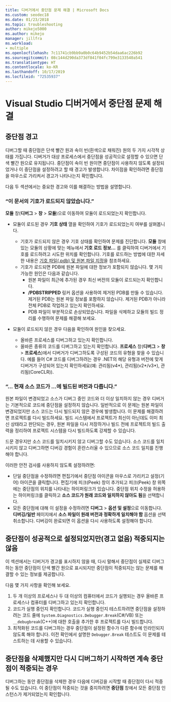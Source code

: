 ```yaml
---
title: 디버거에서 중단점 문제 해결 | Microsoft Docs
ms.custom: seodec18
ms.date: 01/23/2018
ms.topic: troubleshooting
author: mikejo5000
ms.author: mikejo
manager: jillfra
ms.workload:
- multiple
ms.openlocfilehash: 7c11741cb9bb9a0b0c64b9452b54daa6ac226b92
ms.sourcegitcommit: 08c144d290da373df841f04fc799e3133540a541
ms.translationtype: HT
ms.contentlocale: ko-KR
ms.lasthandoff: 10/17/2019
ms.locfileid: "72535937"
---
```

# <a name="troubleshoot-breakpoints-in-the-visual-studio-debugger"></a>Visual Studio 디버거에서 중단점 문제 해결

## <a name="breakpoint-warnings"></a>중단점 경고

디버그할 때 중단점은 단색 빨간 원과 속이 빈(흰색으로 채워진) 원의 두 가지 시각적 상태를 가집니다. 디버거가 대상 프로세스에서 중단점을 성공적으로 설정할 수 있으면 단색 빨간 원으로 유지됩니다. 중단점이 속이 빈 원이면 중단점이 사용하지 않도록 설정되었거나 이 중단점을 설정하려고 할 때 경고가 발생합니다. 차이점을 확인하려면 중단점을 마우스로 가리켜서 경고가 나타나는지 확인합니다.

다음 두 섹션에서는 중요한 경고와 이를 해결하는 방법을 설명합니다.

### <a name="no-symbols-have-been-loaded-for-this-document"></a>“이 문서의 기호가 로드되지 않았습니다.”

**모듈** 창(**디버그** > **창** > **모듈**)으로 이동하여 모듈이 로드되었는지 확인합니다.
* 모듈이 로드된 경우 **기호 상태** 열을 확인하여 기호가 로드되었는지 여부를 살펴봅니다.
  * 기호가 로드되지 않은 경우 기호 상태를 확인하여 문제를 진단합니다. **모듈** 창에 있는 모듈의 상황에 맞는 메뉴에서 **기호 로드 정보...** 를 클릭하여 디버거에서 기호를 로드하려고 시도한 위치를 확인합니다. 기호를 로드하는 방법에 대한 자세한 내용은 [기호 파일(.pdb) 및 원본 파일 지정](../debugger/specify-symbol-dot-pdb-and-source-files-in-the-visual-studio-debugger.md)을 참조하세요.
  * 기호가 로드되면 PDB에 원본 파일에 대한 정보가 포함되지 않습니다. 몇 가지 가능한 원인은 다음과 같습니다.
    * 원본 파일이 최근에 추가된 경우 최신 버전의 모듈이 로드되는지 확인합니다.
    * **/PDBSTRIPPED** 링커 옵션을 사용하여 제거된 PDB를 만들 수 있습니다. 제거된 PDB는 원본 파일 정보를 포함하지 않습니다. 제거된 PDB가 아니라 전체 PDB로 작업하고 있는지 확인하세요.
    * PDB 파일이 부분적으로 손상되었습니다. 파일을 삭제하고 모듈의 빌드 정리를 수행하여 문제를 해결해 보세요.

* 모듈이 로드되지 않은 경우 다음을 확인하여 원인을 찾으세요.
  * 올바른 프로세스를 디버그하고 있는지 확인합니다.
  * 올바른 종류의 코드를 디버그하고 있는지 확인합니다. **프로세스** 창(**디버그** > **창** > **프로세스**)에서 디버거가 디버그하도록 구성된 코드의 유형을 찾을 수 있습니다. 예를 들어 C# 코드를 디버그하려는 경우 .NET의 해당 유형과 버전에 맞게 디버거가 구성되어 있는지 확인하세요(예: 관리됨(v4\*), 관리됨(v2\*/v3\*), 관리됨(CoreCLR)).

### <a name="-the-current-source-code-is-different-from-the-version-built-into"></a>“... 현재 소스 코드가 ...에 빌드된 버전과 다릅니다.”

원본 파일이 변경되었고 소스가 디버그 중인 코드와 더 이상 일치하지 않는 경우 디버거는 기본적으로 코드에 중단점을 설정하지 않습니다. 일반적으로 이 문제는 원본 파일이 변경되었지만 소스 코드는 다시 빌드되지 않은 경우에 발생합니다. 이 문제를 해결하려면 프로젝트를 다시 빌드하세요. 빌드 시스템에서 프로젝트가 최신이 아닌데도 이미 최신 상태라고 판단되는 경우, 원본 파일을 다시 저장하거나 빌드 전에 프로젝트의 빌드 출력을 정리하여 프로젝트 시스템을 다시 빌드하도록 강제할 수 있습니다.

드문 경우지만 소스 코드를 일치시키지 않고 디버그할 수도 있습니다. 소스 코드를 일치시키지 않고 디버그하면 디버깅 경험이 혼란스러울 수 있으므로 소스 코드 일치를 진행해야 합니다.

이러한 안전 검사를 사용하지 않도록 설정하려면:
* 단일 중단점을 수정하려면 편집기에서 중단점 아이콘을 마우스로 가리키고 설정(기어) 아이콘을 클릭합니다. 편집기에 피크(Peek) 창이 추가되고 피크(Peek) 창 위쪽에는 중단점의 위치를 나타내는 하이퍼링크가 있습니다. 중단점 위치 수정을 허용하는 하이퍼링크를 클릭하고 **소스 코드가 원래 코드와 일치하지 않아도 됨**을 선택합니다.
* 모든 중단점에 대해 이 설정을 수정하려면 **디버그** > **옵션 및 설정**으로 이동합니다. **디버깅/일반** 페이지에서 **소스 파일이 원래 버전과 정확하게 일치해야 함** 옵션을 선택 취소합니다. 디버깅이 완료되면 이 옵션을 다시 사용하도록 설정해야 합니다.

## <a name="the-breakpoint-was-successfully-set-no-warning-but-didnt-hit"></a>중단점이 성공적으로 설정되었지만(경고 없음) 적중되지는 않음

이 섹션에서는 디버거가 경고를 표시하지 않을 때, 다시 말해서 중단점이 실제로 디버그하는 동안 중단점이 단색 빨간 원으로 표시되지만 중단점이 적중되지는 않는 문제를 해결할 수 있는 정보를 제공합니다.

다음 몇 가지 사항을 확인해 보세요.
1. 두 개 이상의 프로세스나 두 대 이상의 컴퓨터에서 코드가 실행되는 경우 올바른 프로세스나 컴퓨터를 디버그하고 있는지 확인합니다.
2. 코드가 실행 중인지 확인합니다. 코드가 실행 중인지 테스트하려면 중단점을 설정하려는 코드 줄에 `System.Diagnostics.Debugger.Break`(C#/VB) 또는 `__debugbreak`(C++)에 대한 호출을 추가한 후 프로젝트를 다시 빌드합니다.
3. 최적화된 코드를 디버그하는 경우 중단점이 설정된 함수가 다른 함수에 인라인되지 않도록 해야 합니다. 이전 확인에서 설명한 `Debugger.Break` 테스트도 이 문제를 테스트하는 데 사용할 수 있습니다.

## <a name="i-deleted-a-breakpoint-but-i-continue-to-hit-it-when-i-start-debugging-again"></a>중단점을 삭제했지만 다시 디버그하기 시작하면 계속 중단점이 적중되는 경우

디버그하는 동안 중단점을 삭제한 경우 다음에 디버깅을 시작할 때 중단점이 다시 적중될 수도 있습니다. 이 중단점이 적중되는 것을 중지하려면 **중단점** 창에서 모든 중단점 인스턴스가 제거되었는지 확인합니다.
